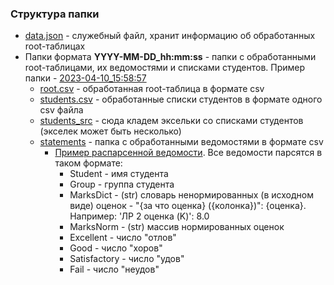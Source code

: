 ### Структура папки
* [data.json](https://github.com/timofeeva-yuv/StatementAnalysisAutomationHSE/blob/main/data/data.json) - служебный файл, хранит информацию об обработанных root-таблицах
* Папки формата **YYYY-MM-DD_hh:mm:ss** - папки с обработанными root-таблицами, их ведомостями и списками студентов. Пример папки - [2023-04-10_15:58:57](https://github.com/timofeeva-yuv/StatementAnalysisAutomationHSE/blob/main/data/2023-04-10_15:58:57)
    * [root.csv](https://github.com/timofeeva-yuv/StatementAnalysisAutomationHSE/blob/main/data/2023-04-10_15:58:57/root.csv) - обработанная root-таблица в формате csv
    * [students.csv](https://github.com/timofeeva-yuv/StatementAnalysisAutomationHSE/blob/main/data/2023-04-10_15:58:57/students.csv) - обработанные списки студентов в формате одного csv файла
    * [students_src](https://github.com/timofeeva-yuv/StatementAnalysisAutomationHSE/blob/main/data/2023-04-10_15:58:57/students_src) - сюда кладем эксельки со списками студентов (экселек может быть несколько)
    * [statements](https://github.com/timofeeva-yuv/StatementAnalysisAutomationHSE/blob/main/data/2023-04-10_15:58:57/statements) - папка с обработанными ведомостями в формате csv
        * [Пример распарсенной ведомости](https://github.com/timofeeva-yuv/StatementAnalysisAutomationHSE/blob/main/data/2023-04-10_15:58:57/statements/БПИ_1курс_2,3модуль_Компьютерный_практикум_по_матанализу_на_Python_Шайхелисламов.csv). Все ведомости парсятся в таком формате:
            * Student - имя студента
            * Group - группа студента
            * MarksDict - (str) словарь ненормированных (в исходном виде) оценок - "{за что оценка} ({колонка})": {оценка}. Например: 'ЛР 2 оценка (K)': 8.0
            * MarksNorm - (str) массив нормированных оценок
            * Excellent - число "отлов"
            * Good - число "хоров"
            * Satisfactory - число "удов"
            * Fail - число "неудов"